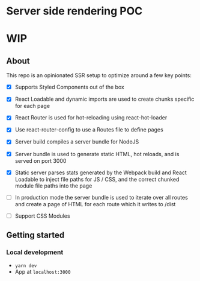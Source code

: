 # Server side rendering POC

# WIP

## About

This repo is an opinionated SSR setup to optimize around a few key points:

- [x] Supports Styled Components out of the box

- [x] React Loadable and dynamic imports are used to create chunks specific for each page

- [x] React Router is used for hot-reloading using react-hot-loader

- [x] Use react-router-config to use a Routes file to define pages

- [x] Server build compiles a server bundle for NodeJS

- [x] Server bundle is used to generate static HTML, hot reloads, and is served on port 3000

- [x] Static server parses stats generated by the Webpack build and React Loadable to inject file paths for JS / CSS, and the correct chunked module file paths into the page

- [ ] In production mode the server bundle is used to iterate over all routes and create a page of HTML for each route which it writes to /dist

- [ ] Support CSS Modules

## Getting started

### Local development

- `yarn dev`
- App at `localhost:3000`
